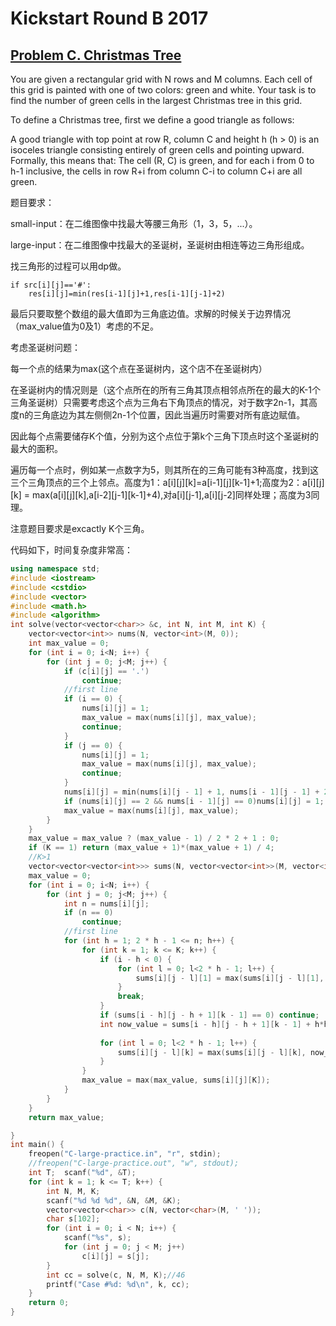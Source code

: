 # Kickstart Round B 2017
## [Problem C. Christmas Tree](https://code.google.com/codejam/contest/11304486/dashboard#s=p2)

You are given a rectangular grid with N rows and M columns. Each cell of this grid is painted with one of two colors: green and white. Your task is to find the number of green cells in the largest Christmas tree in this grid.

To define a Christmas tree, first we define a good triangle as follows:

A good triangle with top point at row R, column C and height h (h > 0) is an isoceles triangle consisting entirely of green cells and pointing upward. Formally, this means that: The cell (R, C) is green, and for each i from 0 to h-1 inclusive, the cells in row R+i from column C-i to column C+i are all green.

题目要求：

small-input：在二维图像中找最大等腰三角形（1，3，5，...）。

large-input：在二维图像中找最大的圣诞树，圣诞树由相连等边三角形组成。

找三角形的过程可以用dp做。

```
if src[i][j]=='#':
	res[i][j]=min(res[i-1][j]+1,res[i-1][j-1]+2)
```

最后只要取整个数组的最大值即为三角底边值。求解的时候关于边界情况（max_value值为0及1）考虑的不足。

考虑圣诞树问题：

每一个点的结果为max(这个点在圣诞树内，这个店不在圣诞树内）

在圣诞树内的情况则是（这个点所在的所有三角其顶点相邻点所在的最大的K-1个三角圣诞树）只需要考虑这个点为三角右下角顶点的情况，对于数字2n-1，其高度n的三角底边为其左侧侧2n-1个位置，因此当遍历时需要对所有底边赋值。

因此每个点需要储存K个值，分别为这个点位于第k个三角下顶点时这个圣诞树的最大的面积。

遍历每一个点时，例如某一点数字为5，则其所在的三角可能有3种高度，找到这三个三角顶点的三个上邻点。高度为1：a[i][j][k]=a[i-1][j][k-1]+1;高度为2：a[i][j][k] = max(a[i][j][k],a[i-2][j-1][k-1]+4),对a[i][j-1],a[i][j-2]同样处理；高度为3同理。

注意题目要求是excactly K个三角。

代码如下，时间复杂度非常高：

```c++
using namespace std;
#include <iostream>
#include <cstdio>
#include <vector>
#include <math.h>
#include <algorithm>
int solve(vector<vector<char>> &c, int N, int M, int K) {
	vector<vector<int>> nums(N, vector<int>(M, 0));
	int max_value = 0;
	for (int i = 0; i<N; i++) {
		for (int j = 0; j<M; j++) {
			if (c[i][j] == '.')
				continue;
			//first line
			if (i == 0) {
				nums[i][j] = 1;
				max_value = max(nums[i][j], max_value);
				continue;
			}
			if (j == 0) {
				nums[i][j] = 1;
				max_value = max(nums[i][j], max_value);
				continue;
			}
			nums[i][j] = min(nums[i][j - 1] + 1, nums[i - 1][j - 1] + 2);
			if (nums[i][j] == 2 && nums[i - 1][j] == 0)nums[i][j] = 1;
			max_value = max(nums[i][j], max_value);
		}
	}
	max_value = max_value ? (max_value - 1) / 2 * 2 + 1 : 0;
	if (K == 1) return (max_value + 1)*(max_value + 1) / 4;
	//K>1
	vector<vector<vector<int>>> sums(N, vector<vector<int>>(M, vector<int>(K + 1, 0)));
	max_value = 0;
	for (int i = 0; i<N; i++) {
		for (int j = 0; j<M; j++) {
			int n = nums[i][j];
			if (n == 0)
				continue;
			//first line
			for (int h = 1; 2 * h - 1 <= n; h++) {
				for (int k = 1; k <= K; k++) {
					if (i - h < 0) {
						for (int l = 0; l<2 * h - 1; l++) {
							sums[i][j - l][1] = max(sums[i][j - l][1], h*h);
						}
						break;
					}
					if (sums[i - h][j - h + 1][k - 1] == 0) continue;
					int now_value = sums[i - h][j - h + 1][k - 1] + h*h;
					
					for (int l = 0; l<2 * h - 1; l++) {
						sums[i][j - l][k] = max(sums[i][j - l][k], now_value);
					}
				}
				max_value = max(max_value, sums[i][j][K]);
			}
		}
	}
	return max_value;

}
int main() {
	freopen("C-large-practice.in", "r", stdin);
	//freopen("C-large-practice.out", "w", stdout);
	int T; 	scanf("%d", &T);
	for (int k = 1; k <= T; k++) {
		int N, M, K;
		scanf("%d %d %d", &N, &M, &K);
		vector<vector<char>> c(N, vector<char>(M, ' '));
		char s[102];
		for (int i = 0; i < N; i++) {
			scanf("%s", s);
			for (int j = 0; j < M; j++)
				c[i][j] = s[j];
		}
		int cc = solve(c, N, M, K);//46
		printf("Case #%d: %d\n", k, cc);
	}
	return 0;
}
```

